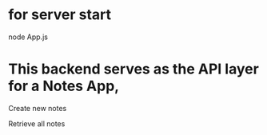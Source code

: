 # for server start

node App.js

# This backend serves as the API layer for a Notes App,

Create new notes

Retrieve all notes
